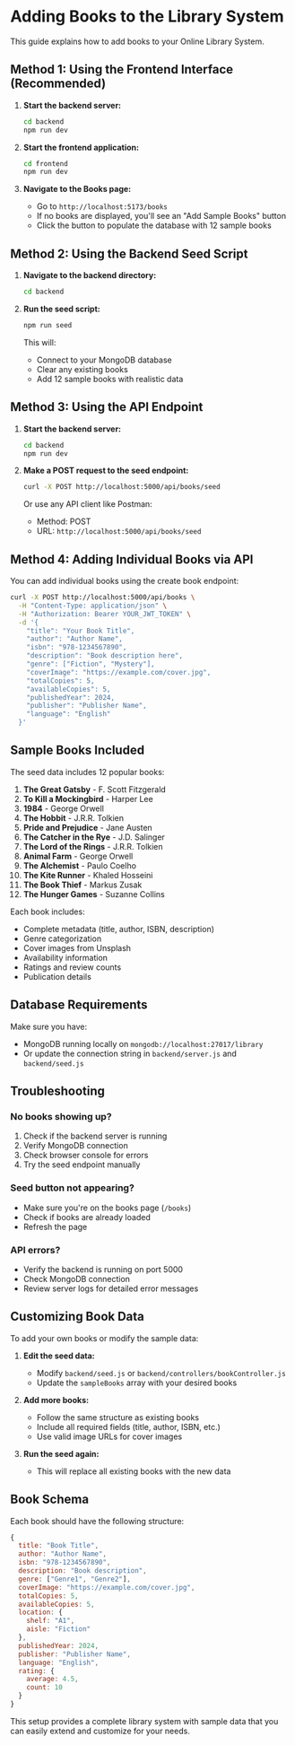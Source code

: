 # Adding Books to the Library System

This guide explains how to add books to your Online Library System.

## Method 1: Using the Frontend Interface (Recommended)

1. **Start the backend server:**
   ```bash
   cd backend
   npm run dev
   ```

2. **Start the frontend application:**
   ```bash
   cd frontend
   npm run dev
   ```

3. **Navigate to the Books page:**
   - Go to `http://localhost:5173/books`
   - If no books are displayed, you'll see an "Add Sample Books" button
   - Click the button to populate the database with 12 sample books

## Method 2: Using the Backend Seed Script

1. **Navigate to the backend directory:**
   ```bash
   cd backend
   ```

2. **Run the seed script:**
   ```bash
   npm run seed
   ```

   This will:
   - Connect to your MongoDB database
   - Clear any existing books
   - Add 12 sample books with realistic data

## Method 3: Using the API Endpoint

1. **Start the backend server:**
   ```bash
   cd backend
   npm run dev
   ```

2. **Make a POST request to the seed endpoint:**
   ```bash
   curl -X POST http://localhost:5000/api/books/seed
   ```

   Or use any API client like Postman:
   - Method: POST
   - URL: `http://localhost:5000/api/books/seed`

## Method 4: Adding Individual Books via API

You can add individual books using the create book endpoint:

```bash
curl -X POST http://localhost:5000/api/books \
  -H "Content-Type: application/json" \
  -H "Authorization: Bearer YOUR_JWT_TOKEN" \
  -d '{
    "title": "Your Book Title",
    "author": "Author Name",
    "isbn": "978-1234567890",
    "description": "Book description here",
    "genre": ["Fiction", "Mystery"],
    "coverImage": "https://example.com/cover.jpg",
    "totalCopies": 5,
    "availableCopies": 5,
    "publishedYear": 2024,
    "publisher": "Publisher Name",
    "language": "English"
  }'
```

## Sample Books Included

The seed data includes 12 popular books:

1. **The Great Gatsby** - F. Scott Fitzgerald
2. **To Kill a Mockingbird** - Harper Lee
3. **1984** - George Orwell
4. **The Hobbit** - J.R.R. Tolkien
5. **Pride and Prejudice** - Jane Austen
6. **The Catcher in the Rye** - J.D. Salinger
7. **The Lord of the Rings** - J.R.R. Tolkien
8. **Animal Farm** - George Orwell
9. **The Alchemist** - Paulo Coelho
10. **The Kite Runner** - Khaled Hosseini
11. **The Book Thief** - Markus Zusak
12. **The Hunger Games** - Suzanne Collins

Each book includes:
- Complete metadata (title, author, ISBN, description)
- Genre categorization
- Cover images from Unsplash
- Availability information
- Ratings and review counts
- Publication details

## Database Requirements

Make sure you have:
- MongoDB running locally on `mongodb://localhost:27017/library`
- Or update the connection string in `backend/server.js` and `backend/seed.js`

## Troubleshooting

### No books showing up?
1. Check if the backend server is running
2. Verify MongoDB connection
3. Check browser console for errors
4. Try the seed endpoint manually

### Seed button not appearing?
- Make sure you're on the books page (`/books`)
- Check if books are already loaded
- Refresh the page

### API errors?
- Verify the backend is running on port 5000
- Check MongoDB connection
- Review server logs for detailed error messages

## Customizing Book Data

To add your own books or modify the sample data:

1. **Edit the seed data:**
   - Modify `backend/seed.js` or `backend/controllers/bookController.js`
   - Update the `sampleBooks` array with your desired books

2. **Add more books:**
   - Follow the same structure as existing books
   - Include all required fields (title, author, ISBN, etc.)
   - Use valid image URLs for cover images

3. **Run the seed again:**
   - This will replace all existing books with the new data

## Book Schema

Each book should have the following structure:

```javascript
{
  title: "Book Title",
  author: "Author Name",
  isbn: "978-1234567890",
  description: "Book description",
  genre: ["Genre1", "Genre2"],
  coverImage: "https://example.com/cover.jpg",
  totalCopies: 5,
  availableCopies: 5,
  location: {
    shelf: "A1",
    aisle: "Fiction"
  },
  publishedYear: 2024,
  publisher: "Publisher Name",
  language: "English",
  rating: {
    average: 4.5,
    count: 10
  }
}
```

This setup provides a complete library system with sample data that you can easily extend and customize for your needs. 